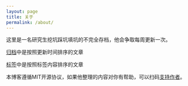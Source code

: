 ```yaml
---
layout: page
title: 关于
permalink: /about/
---
```


这里是一名研究生挖坑踩坑填坑的不完全存档，他会争取每周更新一次。

[归档](https://zxl19.github.io/archive/)中是按照更新时间排序的文章

[标签](https://zxl19.github.io/tags/)中是按照标签内容排序的文章

本博客遵循MIT开源协议，如果他整理的内容对你有帮助，可以扫码[支持作者](https://raw.githubusercontent.com/zxl19/zxl19.github.io/master/images/funding.png)。
